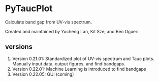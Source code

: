 # PyTaucPlot
Calculate band gap from UV-vis spectrum.

Created and maintained by Yucheng Lan, Kit Sze, and Ben Ogueri

## versions
1. Version 0.21.01: Standardized plot of UV-vis spectrum and Tauc plots.  Manually input data, output figures, and find bandgaps.
2. Version 0.22.01: Machine Learning is introduced to find bandgaps
3. Version 0.22.05: GUI (coming)
